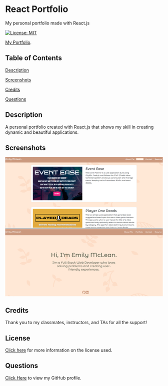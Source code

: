 # React Portfolio

My personal portfolio made with React.js

[![License: MIT](https://img.shields.io/badge/License-MIT-yellow.svg)](https://opensource.org/licenses/MIT)

[My Portfolio](#).

## Table of Contents

[Description](#description)

[Screenshots](#screenshots)

[Credits](#credits)

[Questions](#questions)

## Description

A personal portfolio created with React.js that shows my skill in creating dynamic and beautiful applications.

## Screenshots

![Screenshot](src/assets/portfo_01.png)
![Screenshot](src/assets/portfo_02.png)



## Credits

Thank you to my classmates, instructors, and TAs for all the support!

## License

[Click here](https://opensource.org/licenses/MIT) for more information on the license used.

## Questions

[Click Here](https://github.com/emilymclean94) to view my GitHub profile.

